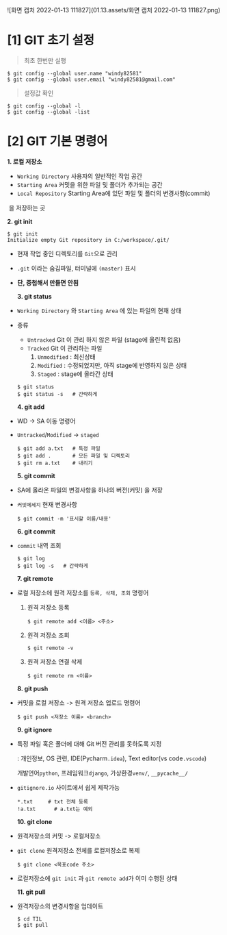 ![화면 캡처 2022-01-13 111827](01.13.assets/화면 캡처 2022-01-13 111827.png)

# [1] GIT 초기 설정

> 최초 한번만 실행

```
$ git config --global user.name "windy82581"
$ git config --global user.email "windy82581@gmail.com"
```

> 설정값 확인

```
$ git config --global -l
$ git config --global -list
```



# [2] GIT 기본 명령어

  **1. 로컬 저장소**

- `Working Directory` 사용자의 일반적인 작업 공간
- `Starting Area` 커밋을 위한 파일 및 폴더가 추가되는 공간
- `Local Repository` Starting Area에 있던 파일 및 폴더의 변경사항(commit)

​											을 저장하는 곳

  **2. git init**

```
$ git init
Initialize empty Git repository in C:/workspace/.git/
```

- 현재 작업 중인 디렉토리를 `Git`으로 관리
- `.git` 이라는 숨김파일, 터미널에 `(master)` 표시
- **단, 중첩해서 만들면 안됨**

  

  **3. git status**

- `Working Directory` 와 `Starting Area` 에 있는 파일의 현재 상태

- 종류

  - `Untracked` Git 이 관리 하지 않은 파일 (stage에 올린적 없음)
  - `Tracked`  Git 이 관리하는 파일
    1. `Unmodified` : 최신상태
    2. `Modified` : 수정되었지만, 아직 stage에 반영하지 않은 상태
    3. `Staged` : stage에 올라간 상태

  ```
  $ git status
  $ git status -s   # 간략하게
  ```

  

 

   **4. git add**

- WD -> SA 이동 명령어

- `Untracked`/`Modified` -> `staged` 

  ```
  $ git add a.txt   # 특정 파일 
  $ git add .       # 모든 파일 및 디렉토리
  $ git rm a.txt    # 내리기
  ```

  

  **5. git commit**

- SA에 올라온 파일의 변경사항을 하나의 버전(커밋) 을 저장

- `커밋메세지` 현재 변경사항

  ```
  $ git commit -m '표시할 이름/내용'
  ```

  

  **6. git commit**

- `commit` 내역 조회

  ```
  $ git log
  $ git log -s   # 간략하게
  ```

  

  **7. git remote**

- 로컬 저장소에 원격 저장소를 `등록, 삭제, 조회` 명령어

  1. 원격 저장소 등록

     ```
     $ git remote add <이름> <주소>
     ```

  2. 원격 저장소 조회

     ```
     $ git remote -v
     ```

  3. 원격 저장소 연결 삭제

     ```
     $ git remote rm <이름>
     ```



  **8. git push**

- 커밋을 로컬 저장소 -> 원격 저장소 업로드 명령어

  ```
  $ git push <저장소 이름> <branch>
  ```



  **9. git ignore**

- 특정 파일 혹은 폴더에 대해 Git 버전 관리를 못하도록 지정 

  : 개인정보, OS 관련, IDE(Pycharm`.idea`), Text editor(vs code`.vscode`)

    개발언어`python`,  프레임워크`django`, 가상환경`venv/`, `__pycache__/`

- `gitignore.io` 사이트에서 쉽게 제작가능

  ```
  *.txt     # txt 전체 등록
  !a.txt	  # a.txt는 예외
  ```

  

  **10. git clone**

- 원격저장소의 커밋 -> 로컬저장소

- `git clone` 원격저장소 전체를 로컬저장소로 복제

  ```
  $ git clone <목표code 주소>
  ```

- 로컬저장소에 `git init` 과 `git remote add`가 이미 수행된 상태



  **11. git pull**

- 원격저장소의 변경사항을 업데이트

  ```
  $ cd TIL
  $ git pull
  ```

  